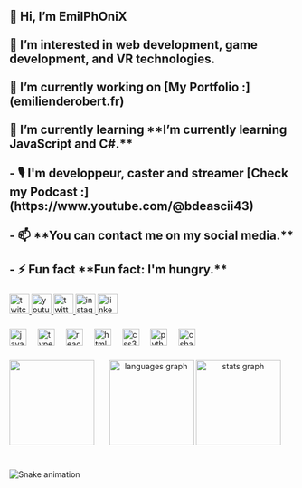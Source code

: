 <h2 align="left">👋 Hi, I’m EmilPhOniX<br><br>👀 I’m interested in web development, game development, and VR technologies.<br><br>🔭 I’m currently working on [My Portfolio :](emilienderobert.fr)<br><br>🌱 I’m currently learning **I’m currently learning JavaScript and C#.**<br><br>- 🎙️ I'm developpeur, caster and streamer [Check my Podcast :](https://www.youtube.com/@bdeascii43)<br><br>- 📫 **You can contact me on my social media.**<br><br>- ⚡ Fun fact **Fun fact: I'm hungry.**</h2>

###

<div align="left">
  <a href="https://twitch.tv/emilphonix" target="_blank">
    <img src="https://img.shields.io/static/v1?message=Twitch&logo=twitch&label=&color=9146FF&logoColor=white&labelColor=&style=for-the-badge" height="35" alt="twitch logo"  />
  </a>
  <a href="https://www.youtube.com/@EmilPhOniX" target="_blank">
    <img src="https://img.shields.io/static/v1?message=Youtube&logo=youtube&label=&color=FF0000&logoColor=white&labelColor=&style=for-the-badge" height="35" alt="youtube logo"  />
  </a>
  <a href="https://x.com/emilphonix" target="_blank">
    <img src="https://img.shields.io/static/v1?message=X%20/%20Twitter&logo=twitter&label=&color=000000&logoColor=white&labelColor=&style=for-the-badge" height="35" alt="twitter logo"  />
  </a>
  <a href="https://instagram.com/emilphonix" target="_blank">
    <img src="https://img.shields.io/static/v1?message=Instagram&logo=instagram&label=&color=E4405F&logoColor=white&labelColor=&style=for-the-badge" height="35" alt="instagram logo"  />
  </a>
  <a href="https://www.linkedin.com/in/drdb-emilien/" target="_blank">
    <img src="https://img.shields.io/static/v1?message=LinkedIn&logo=linkedin&label=&color=0077B5&logoColor=white&labelColor=&style=for-the-badge" height="35" alt="linkedin logo"  />
  </a>
</div>

###

<div align="left">
  <img src="https://cdn.jsdelivr.net/gh/devicons/devicon/icons/javascript/javascript-original.svg" height="30" alt="javascript logo"  />
  <img width="12" />
  <img src="https://cdn.jsdelivr.net/gh/devicons/devicon/icons/typescript/typescript-original.svg" height="30" alt="typescript logo"  />
  <img width="12" />
  <img src="https://cdn.jsdelivr.net/gh/devicons/devicon/icons/react/react-original.svg" height="30" alt="react logo"  />
  <img width="12" />
  <img src="https://cdn.jsdelivr.net/gh/devicons/devicon/icons/html5/html5-original.svg" height="30" alt="html5 logo"  />
  <img width="12" />
  <img src="https://cdn.jsdelivr.net/gh/devicons/devicon/icons/css3/css3-original.svg" height="30" alt="css3 logo"  />
  <img width="12" />
  <img src="https://cdn.jsdelivr.net/gh/devicons/devicon/icons/python/python-original.svg" height="30" alt="python logo"  />
  <img width="12" />
  <img src="https://cdn.jsdelivr.net/gh/devicons/devicon/icons/csharp/csharp-original.svg" height="30" alt="csharp logo"  />
</div>

###

<img align="left" height="150" src="https://pbs.twimg.com/profile_images/1730224073794260992/uTaCV2fg_400x400.jpg"  />

###

<div align="center">
  <img src="https://github-readme-stats.vercel.app/api/top-langs?username=emilphonix&locale=fr&hide_title=false&layout=compact&card_width=320&langs_count=5&theme=dracula&hide_border=false" height="150" alt="languages graph"  />
  <img src="https://github-readme-stats.vercel.app/api?username=emilphonix&hide_title=false&hide_rank=false&show_icons=true&include_all_commits=true&count_private=true&disable_animations=false&theme=dracula&locale=en&hide_border=false" height="150" alt="stats graph"  />
</div>

###

<br clear="both">

<img src="https://raw.githubusercontent.com/emilphonix/emilphonix/output/snake.svg" alt="Snake animation" />

###
